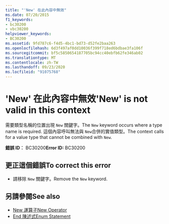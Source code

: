 ```yaml
---
title: "'New' 在此內容中無效"
ms.date: 07/20/2015
f1_keywords:
- bc30200
- vbc30200
helpviewer_keywords:
- BC30200
ms.assetid: 9fd787c6-f4d5-4bc1-bd73-d52fe2baa263
ms.openlocfilehash: 6d3f497af0dd10036f399f718ed6bdbae3fa106f
ms.sourcegitcommit: bf5c5850654187705bc94cc40ebfb62fe346ab02
ms.translationtype: MT
ms.contentlocale: zh-TW
ms.lasthandoff: 09/23/2020
ms.locfileid: "91075768"
---
```

# <a name="new-is-not-valid-in-this-context"></a><span data-ttu-id="33754-102">'New' 在此內容中無效</span><span class="sxs-lookup"><span data-stu-id="33754-102">'New' is not valid in this context</span></span>

<span data-ttu-id="33754-103">需要類型名稱的位置出現 `New` 關鍵字。</span><span class="sxs-lookup"><span data-stu-id="33754-103">The `New` keyword occurs where a type name is required.</span></span> <span data-ttu-id="33754-104">這個內容呼叫無法與 `New`合併的實值類型。</span><span class="sxs-lookup"><span data-stu-id="33754-104">The context calls for a value type that cannot be combined with `New`.</span></span>  
  
 <span data-ttu-id="33754-105">**錯誤 ID︰** BC30200</span><span class="sxs-lookup"><span data-stu-id="33754-105">**Error ID:** BC30200</span></span>  
  
## <a name="to-correct-this-error"></a><span data-ttu-id="33754-106">更正這個錯誤</span><span class="sxs-lookup"><span data-stu-id="33754-106">To correct this error</span></span>  
  
- <span data-ttu-id="33754-107">請移除 `New` 關鍵字。</span><span class="sxs-lookup"><span data-stu-id="33754-107">Remove the `New` keyword.</span></span>  
  
## <a name="see-also"></a><span data-ttu-id="33754-108">另請參閱</span><span class="sxs-lookup"><span data-stu-id="33754-108">See also</span></span>

- [<span data-ttu-id="33754-109">New 運算子</span><span class="sxs-lookup"><span data-stu-id="33754-109">New Operator</span></span>](../language-reference/operators/new-operator.md)
- [<span data-ttu-id="33754-110">End 陳述式</span><span class="sxs-lookup"><span data-stu-id="33754-110">Enum Statement</span></span>](../language-reference/statements/enum-statement.md)
